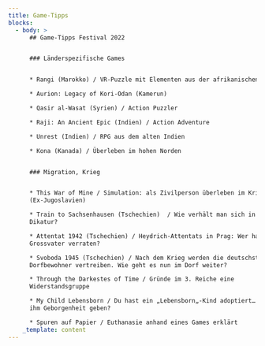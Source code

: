 ```yaml
---
title: Game-Tipps
blocks:
  - body: >
      ## Game-Tipps Festival 2022


      ### Länderspezifische Games


      * Rangi (Marokko) / VR-Puzzle mit Elementen aus der afrikanischen Kultur

      * Aurion: Legacy of Kori-Odan (Kamerun)

      * Qasir al-Wasat (Syrien) / Action Puzzler

      * Raji: An Ancient Epic (Indien) / Action Adventure

      * Unrest (Indien) / RPG aus dem alten Indien

      * Kona (Kanada) / Überleben im hohen Norden


      ### Migration, Krieg


      * This War of Mine / Simulation: als Zivilperson überleben im Krieg
      (Ex-Jugoslavien)

      * Train to Sachsenhausen (Tschechien)  / Wie verhält man sich in einer
      Dikatur?

      * Attentat 1942 (Tschechien) / Heydrich-Attentats in Prag: Wer hat
      Grossvater verraten?

      * Svoboda 1945 (Tschechien) / Nach dem Krieg werden die deutschstämmigen
      Dorfbewohner vertreiben. Wie geht es nun im Dorf weiter?

      * Through the Darkestes of Time / Gründe im 3. Reiche eine
      Widerstandsgruppe

      * My Child Lebensborn / Du hast ein „Lebensborn„-Kind adoptiert… kannst du
      ihm Geborgenheit geben?

      * Spuren auf Papier / Euthanasie anhand eines Games erklärt
    _template: content
---
```






